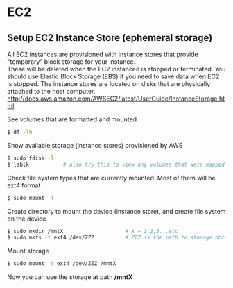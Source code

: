 # EC2

## Setup EC2 Instance Store (ephemeral storage)
All EC2 instances are provisioned with instance stores that provide "temporary" block storage for your instance.  
These will be deleted when the EC2 instanced is stopped or terminated.  You should use Elastic Block Storage (EBS) if you need to save data when EC2 is stopped.
The instance stores are located on disks that are physically attached to the host computer.
http://docs.aws.amazon.com/AWSEC2/latest/UserGuide/InstanceStorage.html

See volumes that are formatted and mounted
```sh
$ df -lh     
```

Show available storage (instance stores) provisioned by AWS
```sh
$ sudo fdisk -l  
$ lsblk           # also try this to view any volumes that were mapped at launch but not formatted and mounted
```

Check file system types that are currently mounted.  Most of them will be ext4 format
```sh
$ sudo mount -l
```
Create directory to mount the device (instance store), and create file system on the device
```sh
$ sudo mkdir /mntX                    # X = 1,2,3...etc
$ sudo mkfs -t ext4 /dev/ZZZ          # ZZZ is the path to storage obtained from fdisk -l (above)
```

Mount storage
```sh
$ sudo mount -t ext4 /dev/ZZZ /mntX
```

Now you can use the storage at path **/mntX**

